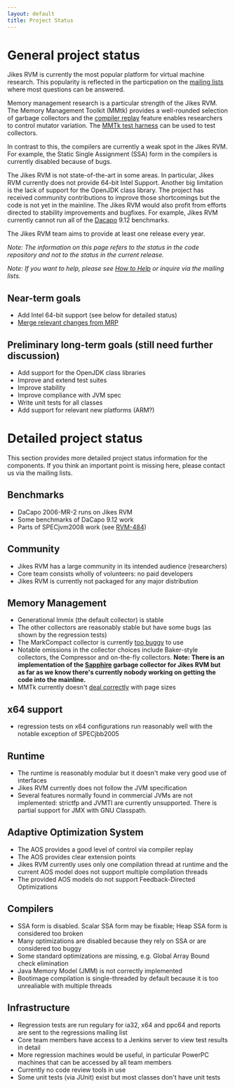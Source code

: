 ```yaml
---
layout: default 
title: Project Status
---
```


# General project status

Jikes RVM is currently the most popular platform for virtual machine research. This popularity is reflected in the particpation on the [mailing lists](/MailingLists/) where most questions can be answered.

Memory management research is a particular strength of the Jikes RVM. The Memory Management Toolkit (MMtk) provides a well-rounded selection of garbage collectors and the [compiler replay](/UserGuide/ExperimentalGuidelines/index.html#x8-620006) feature enables researchers to control mutator variation. The [MMTk test harness](/UserGuide/TheMMTkTestHarness/index.html#x13-13100011) can be used to test collectors.

In contrast to this, the compilers are currently a weak spot in the Jikes RVM. For example, the Static Single Assignment (SSA) form in the compilers is currently disabled because of bugs.

The Jikes RVM is not state-of-the-art in some areas. In particular, Jikes RVM currently does not provide 64-bit Intel Support. Another big limitation is the lack of support for the OpenJDK class library. The project has received community contributions to improve those shortcomings but the code is not yet in the mainline. The Jikes RVM would also profit from efforts directed to stability improvements and bugfixes. For example, Jikes RVM currently cannot run all of the [Dacapo](http://www.dacapobench.org/) 9.12 benchmarks.

The Jikes RVM team aims to provide at least one release every year.

_Note: The information on this page refers to the status in the code repository and not to the status in the current release._

_Note: If you want to help, please see [How to Help](/HowToHelp/) or inquire via the mailing lists._

## Near-term goals

- Add Intel 64-bit support (see below for detailed status)
- [Merge relevant changes from MRP](/MergeStatusOfMRPChangesets/)

## Preliminary long-term goals (still need further discussion)

- Add support for the OpenJDK class libraries
- Improve and extend test suites
- Improve stability
- Improve compliance with JVM spec
- Write unit tests for all classes
- Add support for relevant new platforms (ARM?)


# Detailed project status

This section provides more detailed project status information for the components. If you think an important point is missing here, please contact us via the mailing lists.

## Benchmarks

- DaCapo 2006-MR-2 runs on Jikes RVM
- Some benchmarks of DaCapo 9.12 work
- Parts of SPECjvm2008 work (see [RVM-484](http://xtenlang.atlassian.net/browse/RVM-484))

## Community

- Jikes RVM has a large community in its intended audience (researchers)
- Core team consists wholly of volunteers: no paid developers
- Jikes RVM is currently not packaged for any major distribution

## Memory Management

- Generational Immix (the default collector) is stable
- The other collectors are reasonably stable but have some bugs (as shown by the regression tests)
- The MarkCompact collector is currently [too buggy](http://xtenlang.atlassian.net/browse/RVM-1039) to use
- Notable omissions in the collector choices include Baker-style collectors, the Compressor and on-the-fly collectors. **Note: There is an implementation of the [Sapphire](http://xtenlang.atlassian.net/browse/RVM-893) garbage collector for Jikes RVM but as far as we know there's currently nobody working on getting the code into the mainline.**
- MMTk currently doesn't [deal correctly](https://xtenlang.atlassian.net/browse/RVM-816) with page sizes

## x64 support

- regression tests on x64 configurations run reasonably well with the notable exception of SPECjbb2005

## Runtime

- The runtime is reasonably modular but it doesn't make very good use of interfaces
- Jikes RVM currently does not follow the JVM specification
- Several features normally found in commercial JVMs are not implemented: strictfp and JVMTI are currently unsupported. There is partial support for JMX with GNU Classpath.

## Adaptive Optimization System

- The AOS provides a good level of control via compiler replay
- The AOS provides clear extension points
- Jikes RVM currently uses only one compilation thread at runtime and the current AOS model does not support multiple compilation threads
- The provided AOS models do not support Feedback-Directed Optimizations

## Compilers

- SSA form is disabled. Scalar SSA form may be fixable; Heap SSA form is considered too broken
- Many optimizations are disabled because they rely on SSA or are considered too buggy
- Some standard optimizations are missing, e.g. Global Array Bound check elimination
- Java Memory Model (JMM) is not correctly implemented
- Bootimage compilation is single-threaded by default because it is too unrealiable with multiple threads

## Infrastructure

- Regression tests are run regulary for ia32, x64 and ppc64 and reports are sent to the regressions mailing list
- Core team members have access to a Jenkins server to view test results in detail
- More regression machines would be useful, in particular PowerPC machines that can be accessed by all team members
- Currently no code review tools in use
- Some unit tests (via JUnit) exist but most classes don't have unit tests
